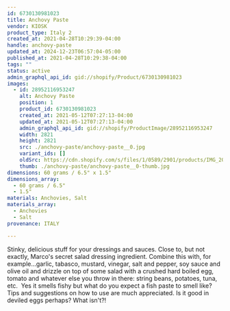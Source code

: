 ```yaml
---
id: 6730130981023
title: Anchovy Paste
vendor: KIOSK
product_type: Italy 2
created_at: 2021-04-28T10:29:39-04:00
handle: anchovy-paste
updated_at: 2024-12-23T06:57:04-05:00
published_at: 2021-04-28T10:29:38-04:00
tags: ""
status: active
admin_graphql_api_id: gid://shopify/Product/6730130981023
images:
  - id: 28952116953247
    alt: Anchovy Paste
    position: 1
    product_id: 6730130981023
    created_at: 2021-05-12T07:27:13-04:00
    updated_at: 2021-05-12T07:27:13-04:00
    admin_graphql_api_id: gid://shopify/ProductImage/28952116953247
    width: 2821
    height: 2821
    src: ./anchovy-paste/anchovy-paste__0.jpg
    variant_ids: []
    oldSrc: https://cdn.shopify.com/s/files/1/0589/2901/products/IMG_20190612_192718_8908149b-7c47-4466-99d0-d78a0349445b.jpg?v=1620818833
    thumb: ./anchovy-paste/anchovy-paste__0-thumb.jpg
dimensions: 60 grams / 6.5" x 1.5"
dimensions_array:
  - 60 grams / 6.5"
  - 1.5"
materials: Anchovies, Salt
materials_array:
  - Anchovies
  - Salt
provenance: ITALY

---
```


Stinky, delicious stuff for your dressings and sauces. Close to, but not exactly, Marco's secret salad dressing ingredient. Combine this with, for example...garlic, tabasco, mustard, vinegar, salt and pepper, soy sauce and olive oil and drizzle on top of some salad with a crushed hard boiled egg, tomato and whatever else you throw in there: string beans, potatoes, tuna, etc.  Yes it smells fishy but what do you expect a fish paste to smell like? Tips and suggestions on how to use are much appreciated. Is it good in deviled eggs perhaps? What isn't?!
